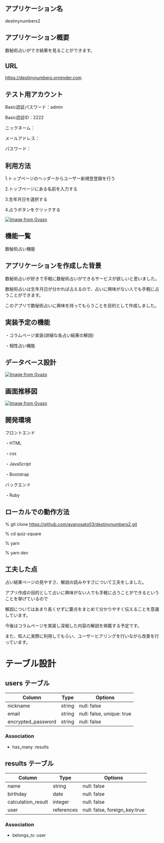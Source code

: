 ## アプリケーション名
destinynumbers2

## アプリケーション概要
数秘術占いができ結果を見ることができます。

## URL
https://destinynumbers.onrender.com

## テスト用アカウント

Basic認証パスワード：admin

Basic認証ID：2222

ニックネーム：

メールアドレス：

パスワード：

## 利用方法
1.トップページのヘッダーからユーザー新規登登録を行う

2.トップページにある名前を入力する

3.生年月日を選択する

4.占うボタンをクリックする

[![Image from Gyazo](https://i.gyazo.com/a3e494674d437b1899c89eb50b4378cb.gif)](https://gyazo.com/a3e494674d437b1899c89eb50b4378cb)

## 機能一覧
数秘術占い機能

## アプリケーションを作成した背景
数秘術占いが好きで手軽に数秘術占いができるサービスが欲しいと思いました。

数秘術占いは生年月日が分かれば占えるので、占いに興味がない人でも手軽に占うことができます。

このアプリで数秘術占いに興味を持ってもらうことを目的として作成しました。

## 実装予定の機能
・コラムページ実装(詳細な各占い結果の解説)

・相性占い機能

## データベース設計
[![Image from Gyazo](https://i.gyazo.com/9b8c73b1ecfb8b926179d3dfbaee9048.png)](https://gyazo.com/9b8c73b1ecfb8b926179d3dfbaee9048)
## 画面推移図
[![Image from Gyazo](https://i.gyazo.com/6040e4c30a725ddbfdd0beba1e2a6dad.png)](https://gyazo.com/6040e4c30a725ddbfdd0beba1e2a6dad)

## 開発環境
フロントエンド

・HTML

・css

・JavaScript

・Bootstrap

バックエンド

・Ruby

## ローカルでの動作方法
% git clone https://github.com/ayanosato03/destinynumbers2.git

% cd quiz-square

% yarn

% yarn dev

## 工夫した点
占い結果ページの見やすさ、解説の読みやすさについて工夫をしました。

アプリ作成の目的として占いに興味がない人でも手軽に占うことができるということを挙げているので

解説についてはあまり長くせずに要点をまとめて分かりやすく伝えることを意識しています。

今後はコラムページを実装し深堀した内容の解説を掲載する予定です。

また、知人に実際に利用してもらい、ユーザーヒアリングを行いながら改善を行っています。

# テーブル設計

## users テーブル

| Column             | Type   | Options     |
| ------------------ | ------ | ----------- |
| nickname           | string | null: false |
| email              | string | null: false, unique: true |
| encrypted_password | string | null: false |

### Association
- has_many :results

## results テーブル
| Column             | Type        | Options     |
| ------------------ | ----------- | ----------- |
| name               | string      | null: false |
| birthday           | date        | null: false |
| calculation_result | integer     | null: false |
| user               | references  | null: false, foreign_key:true |

### Association
- belongs_to :user